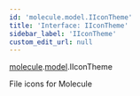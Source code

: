 ```yaml
---
id: 'molecule.model.IIconTheme'
title: 'Interface: IIconTheme'
sidebar_label: 'IIconTheme'
custom_edit_url: null
---
```


[molecule](../namespaces/molecule).[model](../namespaces/molecule.model).IIconTheme

File icons for Molecule
